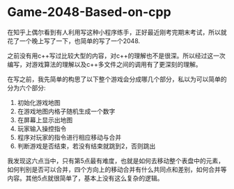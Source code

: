 # Game-2048-Based-on-cpp

在知乎上偶尔看到有人利用写这种小程序练手，正好最近刚考完期末考试，所以就花了一个晚上写了一下，也简单的写了一个2048.

之前没有用c++写过比较大型的内容，对c++的理解也不是很深。所以经过这一次编写，对游戏算法的理解以及c++多文件之间的调用有了更深刻的理解。

在写之前，我先简单的构思了以下整个游戏会分成哪几个部分，私以为可以简单的分为六个部分:

1. 初始化游戏地图
2. 在游戏地图内格子随机生成一个数字
3. 在屏幕上显示出地图
4. 玩家输入操控指令
5. 程序对玩家的指令进行相应移动与合并
6. 判断游戏是否结束，若没有结束就跳到2，否则跳出

我发现这六点当中，只有第5点最有难度，也就是如何去移动整个表盘中的元素，如何判别是否可以合并，四个方向上的移动合并有什么共同点和差别，如何合并等内容。其他5点就很简单了，基本上没有这么复杂的逻辑。
